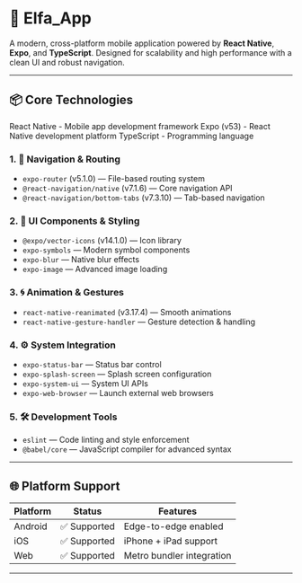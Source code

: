 # 🚀 Elfa_App

A modern, cross-platform mobile application powered by **React Native**, **Expo**, and **TypeScript**. Designed for scalability and high performance with a clean UI and robust navigation.

---

## 📦 Core Technologies

React Native - Mobile app development framework
Expo (v53) - React Native development platform
TypeScript - Programming language

### 1. 🔀 Navigation & Routing
- `expo-router` (v5.1.0) — File-based routing system
- `@react-navigation/native` (v7.1.6) — Core navigation API
- `@react-navigation/bottom-tabs` (v7.3.10) — Tab-based navigation

### 2. 🎨 UI Components & Styling
- `@expo/vector-icons` (v14.1.0) — Icon library
- `expo-symbols` — Modern symbol components
- `expo-blur` — Native blur effects
- `expo-image` — Advanced image loading

### 3. 🌀 Animation & Gestures
- `react-native-reanimated` (v3.17.4) — Smooth animations
- `react-native-gesture-handler` — Gesture detection & handling

### 4. ⚙️ System Integration
- `expo-status-bar` — Status bar control
- `expo-splash-screen` — Splash screen configuration
- `expo-system-ui` — System UI APIs
- `expo-web-browser` — Launch external web browsers

### 5. 🛠️ Development Tools
- `eslint` — Code linting and style enforcement
- `@babel/core` — JavaScript compiler for advanced syntax

---

## 🌐 Platform Support

| Platform | Status           | Features                 |
|----------|------------------|--------------------------|
| Android  | ✅ Supported      | Edge-to-edge enabled     |
| iOS      | ✅ Supported      | iPhone + iPad support    |
| Web      | ✅ Supported      | Metro bundler integration|

---
